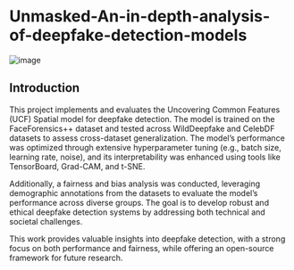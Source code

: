 # Unmasked-An-in-depth-analysis-of-deepfake-detection-models

![image](https://github.com/user-attachments/assets/a5adbe53-ee6a-4b10-855b-00dd66e04679)

## Introduction

This project implements and evaluates the Uncovering Common Features (UCF) Spatial model for deepfake detection. The model is trained on the FaceForensics++ dataset and tested across WildDeepfake and CelebDF datasets to assess cross-dataset generalization. The model’s performance was optimized through extensive hyperparameter tuning (e.g., batch size, learning rate, noise), and its interpretability was enhanced using tools like TensorBoard, Grad-CAM, and t-SNE.

Additionally, a fairness and bias analysis was conducted, leveraging demographic annotations from the datasets to evaluate the model’s performance across diverse groups. The goal is to develop robust and ethical deepfake detection systems by addressing both technical and societal challenges.

This work provides valuable insights into deepfake detection, with a strong focus on both performance and fairness, while offering an open-source framework for future research.

